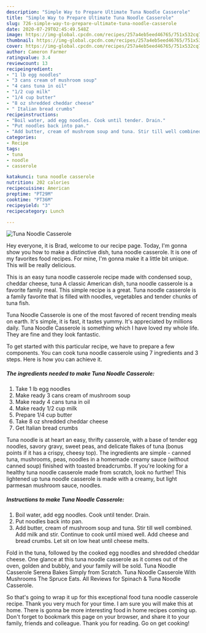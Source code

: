 ```yaml
---
description: "Simple Way to Prepare Ultimate Tuna Noodle Casserole"
title: "Simple Way to Prepare Ultimate Tuna Noodle Casserole"
slug: 726-simple-way-to-prepare-ultimate-tuna-noodle-casserole
date: 2020-07-29T02:45:49.548Z
image: https://img-global.cpcdn.com/recipes/257a4eb5eed46765/751x532cq70/tuna-noodle-casserole-recipe-main-photo.jpg
thumbnail: https://img-global.cpcdn.com/recipes/257a4eb5eed46765/751x532cq70/tuna-noodle-casserole-recipe-main-photo.jpg
cover: https://img-global.cpcdn.com/recipes/257a4eb5eed46765/751x532cq70/tuna-noodle-casserole-recipe-main-photo.jpg
author: Cameron Farmer
ratingvalue: 3.4
reviewcount: 13
recipeingredient:
- "1 lb egg noodles"
- "3 cans cream of mushroom soup"
- "4 cans tuna in oil"
- "1/2 cup milk"
- "1/4 cup butter"
- "8 oz shredded cheddar cheese"
- " Italian bread crumbs"
recipeinstructions:
- "Boil water, add egg noodles. Cook until tender. Drain."
- "Put noodles back into pan."
- "Add butter, cream of mushroom soup and tuna. Stir till well combined. Add milk and stir. Continue to cook until mixed well. Add cheese and bread crumbs. Let sit on low heat until cheese melts."
categories:
- Recipe
tags:
- tuna
- noodle
- casserole

katakunci: tuna noodle casserole 
nutrition: 202 calories
recipecuisine: American
preptime: "PT29M"
cooktime: "PT36M"
recipeyield: "3"
recipecategory: Lunch

---
```



![Tuna Noodle Casserole](https://img-global.cpcdn.com/recipes/257a4eb5eed46765/751x532cq70/tuna-noodle-casserole-recipe-main-photo.jpg)

Hey everyone, it is Brad, welcome to our recipe page. Today, I'm gonna show you how to make a distinctive dish, tuna noodle casserole. It is one of my favorites food recipes. For mine, I'm gonna make it a little bit unique. This will be really delicious.

This is an easy tuna noodle casserole recipe made with condensed soup, cheddar cheese, tuna A classic American dish, tuna noodle casserole is a favorite family meal. This simple recipe is a great. Tuna noodle casserole is a family favorite that is filled with noodles, vegetables and tender chunks of tuna fish.

Tuna Noodle Casserole is one of the most favored of recent trending meals on earth. It's simple, it is fast, it tastes yummy. It's appreciated by millions daily. Tuna Noodle Casserole is something which I have loved my whole life. They are fine and they look fantastic.


To get started with this particular recipe, we have to prepare a few components. You can cook tuna noodle casserole using 7 ingredients and 3 steps. Here is how you can achieve it.

<!--inarticleads1-->

##### The ingredients needed to make Tuna Noodle Casserole:

1. Take 1 lb egg noodles
1. Make ready 3 cans cream of mushroom soup
1. Make ready 4 cans tuna in oil
1. Make ready 1/2 cup milk
1. Prepare 1/4 cup butter
1. Take 8 oz shredded cheddar cheese
1. Get  Italian bread crumbs


Tuna noodle is at heart an easy, thrifty casserole, with a base of tender egg noodles, savory gravy, sweet peas, and delicate flakes of tuna (bonus points if it has a crispy, cheesy top). The ingredients are simple - canned tuna, mushrooms, peas, noodles in a homemade creamy sauce (without canned soup) finished with toasted breadcrumbs. If you&#39;re looking for a healthy tuna noodle casserole made from scratch, look no further! This lightened up tuna noodle casserole is made with a creamy, but light parmesan mushroom sauce, noodles. 

<!--inarticleads2-->

##### Instructions to make Tuna Noodle Casserole:

1. Boil water, add egg noodles. Cook until tender. Drain.
1. Put noodles back into pan.
1. Add butter, cream of mushroom soup and tuna. Stir till well combined. Add milk and stir. Continue to cook until mixed well. Add cheese and bread crumbs. Let sit on low heat until cheese melts.


Fold in the tuna, followed by the cooked egg noodles and shredded cheddar cheese. One glance at this tuna noodle casserole as it comes out of the oven, golden and bubbly, and your family will be sold. Tuna Noodle Casserole Serena Bakes Simply from Scratch. Tuna Noodle Casserole With Mushrooms The Spruce Eats. All Reviews for Spinach &amp; Tuna Noodle Casserole. 

So that's going to wrap it up for this exceptional food tuna noodle casserole recipe. Thank you very much for your time. I am sure you will make this at home. There is gonna be more interesting food in home recipes coming up. Don't forget to bookmark this page on your browser, and share it to your family, friends and colleague. Thank you for reading. Go on get cooking!
